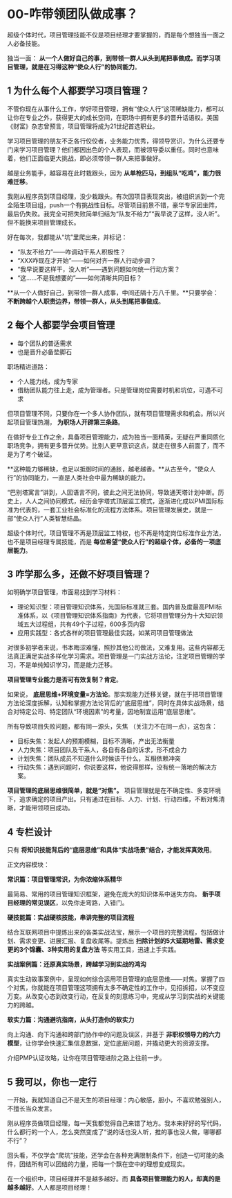# 00-咋带领团队做成事？

超级个体时代，项目管理技能不仅是项目经理才要掌握的，而是每个想独当一面之人必备技能。

独当一面： **从一个人做好自己的事，到带领一群人从头到尾把事做成。而学习项目管理，就是在习得这种“使众人行”的协同能力**。

## 1 为什么每个人都要学习项目管理？

不管你现在从事什么工作，学好项目管理，拥有“使众人行”这项稀缺能力，都可以让你在专业之外，获得更大的成长空间，在职场中拥有更多的晋升话语权。美国《财富》杂志曾预言，项目管理将成为21世纪首选职业。

学习项目管理的朋友不乏各行佼佼者，业务能力优秀，得领导赏识，为什么还要专门来学习项目管理？他们都因出色的个人表现，而被领导委以重任。同时也意味着，他们正面临更大挑战，即必须带领一群人来把事做好。

越是业务能手，越容易在此时栽跟头，因为 **从单枪匹马，到组队“吃鸡”，能力很难迁移**。

我刚从程序员到项目经理，没少栽跟头。有次因项目表现突出，被组织派到一个完全陌生项目组，push一个有挑战性目标。尽管项目前景不错，豪华专家团坐阵，最后仍失败。我完全可把失败简单归结为“队友不给力”“我早说了这样，没人听”。但不能换来项目管理成长。

好在每次，我都能从“坑”里爬出来，并标记：

- “队友不给力”——咋调动干系人积极性？
- “XXX咋现在才开始”——如何对齐一群人行动步调？
- “我早说要这样干，没人听”——遇到问题如何统一行动方案？
- “这……不是我想要的”——如何清晰共同目标？

 **从一个人做好自己，到带领一群人成事，中间还隔十万八千里。**只要学会： **不断跨越个人职责边界，带领一群人，从头到尾把事做成**。

## 2 每个人都要学会项目管理

- 每个团队的普适需求
- 也是晋升必备垫脚石

职场精进道路：

- 个人能力线，成为专家
- 借助团队能力往上走，成为管理者。只是管理岗位需要时机和坑位，可遇不可求

但项目管理不同，只要你在一个多人协作团队，就有项目管理需求和机会。所以兴起项目管理热潮， **为职场人开辟第三条路**。

在做好专业工作之余，具备项目管理能力，成为独当一面精英，无疑在严重同质化职场竞争，拥有更多晋升优势。比别人更早意识这点，就走在很多人前面了，而不是为了考个破证。

**这种能力够稀缺，也足以抵御时间的通胀，越老越香。**从古至今，“使众人行”的协同能力，一直是人类社会中最为稀缺的能力。

“巴别塔寓言”讲到，人因语言不同，彼此之间无法协同，导致通天塔计划中断。历史上，人人之间协同模式，经历金字塔式顶层监工模式，逐渐进化成以PMI国际标准为代表的，一套工业社会标准化的流程方法体系。项目管理发展史，就是一部“使众人行”人类智慧结晶。

超级个体时代，项目管理不再是顶层监工特权，也不再是特定岗位标准作业方法，也不是项目经理专属技能，而是 **每位希望“使众人行”的超级个体，必备的一项底层能力**。

## 3 咋学那么多，还做不好项目管理？

如明确学项目管理，市面易找到学习材料：

- 理论知识型：项目管理知识体系，光国际标准就三套。国内普及度最高PMI标准体系，以《项目管理知识体系指南》为代表，它将项目管理分为十大知识领域五大过程组，共有49个子过程，600多页内容
- 应用实践型：各式各样的项目管理最佳实践，如某司项目管理做法

对很多初学者来说，书本晦涩难懂，照抄其他公司做法，又难复用。这些内容都无法真正满足实战多样化学习需求。项目管理是一门实战方法论，注定项目管理的学习，不是单纯知识学习，而是能力迁移。

**项目管理专业能力是否可有效复制？肯定**。

如果说， **底层思维+环境变量=方法论**。那实现能力迁移关键，就在于把项目管理方法论深度拆解，认知和掌握方法论背后的“底层思维”，同时在具体实战场景，结合对特定公司、特定团队“环境因素”的考量，因地制宜运用“底层思维”。

所有导致项目失败问题，都有同一源头，失焦 （关注力不在同一点），这包含：

- 目标失焦：发起人的预期模糊，目标不清晰，产出无法衡量
- 人力失焦：项目团队及干系人，各自有各自的诉求，形不成合力
- 计划失焦：团队成员不知道什么时候该干什么，互相依赖冲突
- 行动失焦：遇到问题时，你说要这样，他说得那样，没有统一落地的解决方案。

 **项目管理的底层思维很简单，就是“对焦”。** 项目管理就是在不确定性、多变环境下，追求确定的项目产出。只有通过在目标、人力、计划、行动四维，不断对焦清晰，才能带领项目成功。

## 4 专栏设计

只有 **将知识技能背后的“底层思维”和具体“实战场景”结合，才能发挥真效用**。

正文内容模块：

**常识篇：项目管理常识，为你浓缩体系精华**

最简易、常用的项目管理知识框架，避免在庞大的知识体系中迷失方向。 **新手项目经理的常见误区**，以免你走弯路，入错门。

**硬技能篇：实战硬核技能，串讲完整的项目流程**

结合互联网项目中提炼出来的各类实战法宝，展示一个项目的完整流程，包括做计划、需求变更、进展汇报、复盘收尾等。提炼出 **扫除计划的5大延期地雷、需求变更的3个锦囊、3种实用的复盘方法** 等实用工具，迅速上手实践。

**实战案例篇：还原真实场景，跨越学习到实战的鸿沟**

真实生动故事案例中，呈现如何综合运用项目管理的底层思维——对焦。掌握了四个对焦，你就能在项目管理这项拥有太多不确定性的工作中，见招拆招，以不变应万变。从改变心态到改变行动，在反复的刻意练习中，完成从学习到实战的关键能力的跨越。

**软实力篇：沟通避坑指南，从头打造你的软实力**

向上沟通、向下沟通和跨部门协作中的问题及误区，并基于 **非职权领导力的六力模型**，让你学会快速汇集信息数据，定位底层问题，并撬动更大的资源支撑。

介绍PMP认证攻略，让你在项目管理进阶之路上往前一步。

## 5 我可以，你也一定行

一开始，我就知道自己不是天生的项目经理：内心敏感，胆小，不喜欢勉强别人，不擅长当众发言。

刚从程序员做项目经理，每一天我都觉得自己来错了地方。我本来好好的写代码，什么都行的一个人，怎么突然变成了“说的话也没人听，推的事也没人做，哪哪都不行”？

回头看，不仅学会“爬坑”技能，还学会在各种充满限制条件下，创造一切可能的条件，团结所有可以团结的力量，把每一个飘在空中的理想变成现实。

在一个组织中，项目经理并不是越多越好。而 **具备项目管理能力的人，却真的是越多越好**。人人都是项目经理！